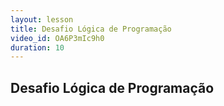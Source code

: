 ```yaml
---
layout: lesson
title: Desafio Lógica de Programação
video_id: OA6P3mIc9h0
duration: 10
---
```


## Desafio Lógica de Programação
